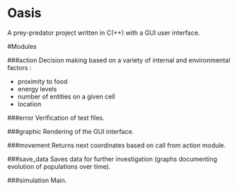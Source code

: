 Oasis
=====

A prey-predator project written in C(++) with a GUI user interface.

#Modules

###action
Decision making based on a variety of internal and environmental factors :
* proximity to food
* energy levels
* number of entities on a given cell
* location

###error
Verification of test files.

###graphic
Rendering of the GUI interface.

###movement	
Returns next coordinates based on call from action module.

###save_data
Saves data for further investigation (graphs documenting evolution of populations over time).

###simulation
Main.
